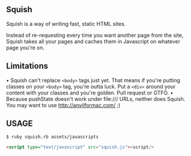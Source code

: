 ## Squish 
Squish is a way of writing fast, static HTML sites.

Instead of re-requesting every time you want another page from the site, Squish takes all your pages and caches them in Javascript on whatever page you're on.

## Limitations
• Squish can't replace `<body>` tags just yet. That means if you're putting classes on your `<body>` tag, you're outta luck. Put a `<div>` around your content with your classes and you're golden. Pull request or GTFO.
• Because pushState doesn't work under file:/// URLs, neither does Squish. You may want to use http://anvilformac.com/ ;)

## USAGE

```
$ ruby squish.rb assets/javascripts
```

```html
<script type="text/javascript" src="squish.js"><script/>
```